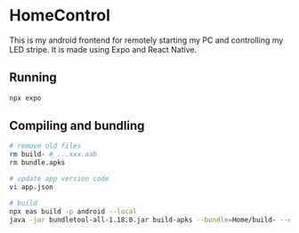 # HomeControl
This is my android frontend for remotely starting my PC and controlling my LED stripe.
It is made using Expo and React Native.

## Running
```bash
npx expo
```

## Compiling and bundling
```bash
# remove old files
rm build- # ...xxx.aab
rm bundle.apks

# update app version code
vi app.json

# build
npx eas build -p android --local
java -jar bundletool-all-1.18.0.jar build-apks --bundle=Home/build- --output=Home/bundle.apks --ks=Home/android/my-release-key.jks --ks-key-alias=my-key-alias --mode=universal # append number and .aab to bundle path
```

